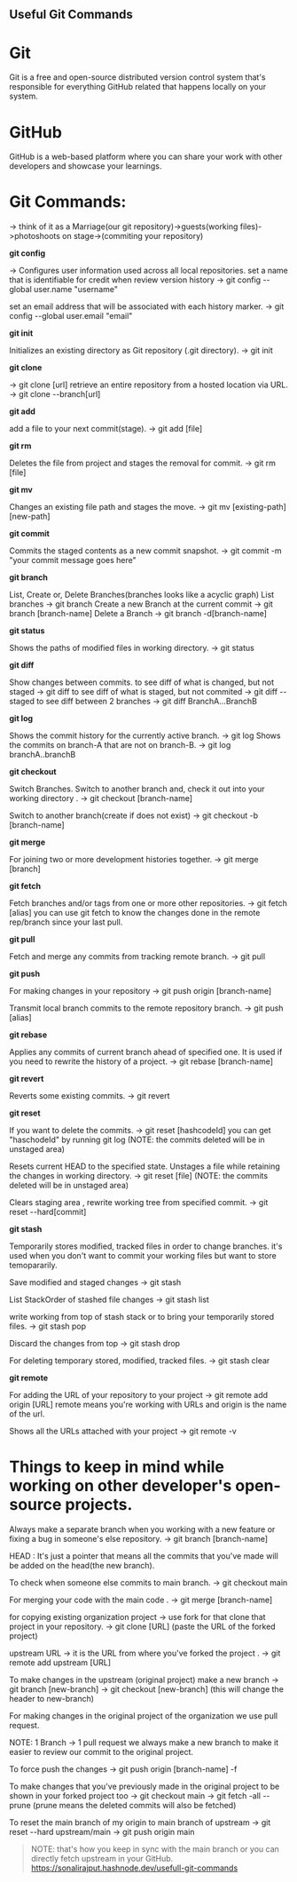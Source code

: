 ## Useful Git Commands

# Git

Git is a free and open-source distributed version control system that's responsible for everything GitHub related that happens locally on your system. 


# GitHub


GitHub is a web-based platform where you can share your work with other developers and showcase your learnings.

# Git Commands:

-> think of it as a Marriage(our git repository)->guests(working files)->photoshoots on stage->(commiting your repository)

**git config**

-> Configures user information used across all local repositories.
set a name that is identifiable for credit when review version history
-> git config --global user.name "username"

set an email address that will be associated with each history marker.
-> git config --global user.email "email"

**git init**

Initializes an existing directory as Git repository (.git directory).
-> git init

**git clone**

-> git clone [url]
retrieve an entire repository from a hosted location via URL.
-> git clone --branch[url]

**git add**

add a file to your next commit(stage).
-> git add [file]

**git rm**

Deletes the file from project and stages the removal for commit. -> git rm [file]

**git mv**


Changes an existing file path and stages the move.
-> git mv [existing-path][new-path]

**git commit**


Commits the staged contents as a new commit snapshot.
-> git commit -m "your commit message goes here"

**git branch**


List, Create or, Delete Branches(branches looks like a acyclic graph)
List branches
-> git branch
Create a new Branch at the current commit
-> git branch [branch-name]
Delete a Branch
-> git branch -d[branch-name]

**git status**


Shows the paths of modified files in working directory.
-> git status

**git diff**


Show changes between commits.
to see diff of what is changed, but not staged
-> git diff
to see diff of what is staged, but not commited
-> git diff --staged
to see diff between 2 branches
-> git diff BranchA...BranchB

**git log**


Shows the commit history for the currently active branch.
-> git log
Shows the commits on branch-A that are not on branch-B.
-> git log branchA..branchB

**git checkout**


Switch Branches.
Switch to another branch and, check it out into your working directory .
-> git checkout [branch-name]

Switch to another branch(create if does not exist)
-> git checkout -b [branch-name]

**git merge**


For joining two or more development histories together.
-> git merge [branch]

**git fetch**


Fetch branches and/or tags from one or more other repositories.
-> git fetch [alias]
you can use git fetch to know the changes done in the remote rep/branch since your last pull.

**git pull**


Fetch and merge any commits from tracking remote branch.
-> git pull

**git push**


For making changes in your repository
-> git push origin [branch-name]

Transmit local branch commits to the remote repository branch.
-> git push [alias]

**git rebase**


Applies any commits of current branch ahead of specified one.
It is used if you need to rewrite the history of a project.
-> git rebase [branch-name]

**git revert**


Reverts some existing commits.
-> git revert

**git reset**


If you want to delete the commits.
-> git reset [hashcodeId]
you can get "haschodeId" by running git log
(NOTE: the commits deleted will be in unstaged area)

Resets current HEAD to the specified state.
Unstages a file while retaining the changes in working directory.
-> git reset [file]
(NOTE: the commits deleted will be in unstaged area)

Clears staging area , rewrite working tree from specified commit.
-> git reset --hard[commit]

**git stash**


Temporarily stores modified, tracked files in order to change branches.
it's used when you don't want to commit your working files but want to store
temopararily.

Save modified and staged changes
-> git stash

List StackOrder of stashed file changes
-> git stash list

write working from top of stash stack or to bring your temporarily stored files.
-> git stash pop

Discard the changes from top
-> git stash drop

For deleting temporary stored, modified, tracked files.
-> git stash clear

**git remote**


For adding the URL of your repository to your project
-> git remote add origin [URL]
remote means you're working with URLs and origin is the name of the url.

Shows all the URLs attached with your project
-> git remote -v

# Things to keep in mind while working on other developer's open-source projects.

Always make a separate branch when you working with a new feature or fixing a bug in someone's else repository.
-> git branch [branch-name]

HEAD : It's just a pointer that means all the commits that you've made will be
added on the head(the new branch).

To check when someone else commits to main branch.
-> git checkout main

For merging your code with the main code .
-> git merge [branch-name]

for copying existing organization project
-> use fork for that
clone that project in your repository.
-> git clone [URL] (paste the URL of the forked project)

upstream URL -> it is the URL from where you've forked the project .
-> git remote add upstream [URL]

To make changes in the upstream (original project)
make a new branch
-> git branch [new-branch]
-> git checkout [new-branch] (this will change the header to new-branch)

For making changes in the original project of the organization we use
pull request.

NOTE: 1 Branch -> 1 pull request
we always make a new branch to make it easier to review our commit to the
original project.

To force push the changes
-> git push origin [branch-name] -f

To make changes that you've previously made in the original project to be shown in
your forked project too
-> git checkout main
-> git fetch -all --prune (prune means the deleted commits will also be fetched)

To reset the main branch of my origin to main branch of upstream
-> git reset --hard upstream/main
-> git push origin main

> NOTE: that's how you keep in sync with the main branch or you can directly fetch upstream in your GitHub. https://sonalirajput.hashnode.dev/usefull-git-commands